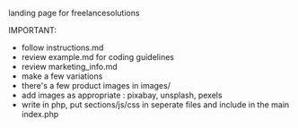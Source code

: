 landing page for freelancesolutions

IMPORTANT:
- follow instructions.md
- review example.md for coding guidelines
- review marketing_info.md
- make a few variations
- there's a few product images in images/
- add images as appropriate : pixabay, unsplash, pexels
- write in php, put sections/js/css in seperate files and include in the main index.php
